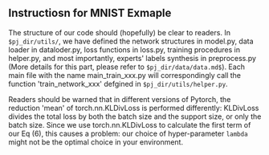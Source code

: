 ## Instructiosn for MNIST Exmaple


The structure of our code should (hopefully) be clear to readers. In ```$pj_dir/utils/```, we have defined the network structures in model.py, data loader in dataloder.py, loss functions in loss.py, training procedures in helper.py, and most importantly, experts' labels synthesis in preprocess.py (More details for this part, please refer to ```$pj_dir/data/data.md$```). Each main file with the name main_train_xxx.py will correspondingly call the function 'train_network_xxx' defgined in ```$pj_dir/utils/helper.py```.

Readers should be warned that in different versions of Pytorch, the reduction 'mean' of torch.nn.KLDivLoss is performed differently: KLDivLoss divides the total loss by both the batch size and the support size, or only the batch size. Since we use torch.nn.KLDivLoss to calculate the first term of our Eq (6), this causes a problem: our choice of hyper-parameter ```lambda``` might not be the optimal choice in your environment.
